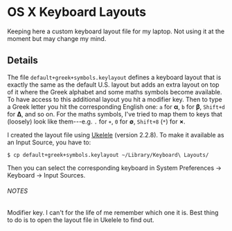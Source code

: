 OS X Keyboard Layouts
=====================

Keeping here a custom keyboard layout file for my laptop. Not using it at
the moment but may change my mind.

Details
-------
The file `default+greek+symbols.keylayout` defines a keyboard layout that
is exactly the same as the default U.S. layout but adds an extra layout on
top of it where the Greek alphabet and some maths symbols become available.
To have access to this additional layout you hit a modifier key. Then to type
a Greek letter you hit the corresponding English one: `a` for **α**, `b` for
**β**, `Shift+d` for **Δ**, and so on. For the maths symbols, I've tried to
map them to keys that (loosely) look like them---e.g. `.` for **◦**, `0` for
**∅**, `Shift+8` (`*`) for **×**.

I created the layout file using [Ukelele][ukelele] (version 2.2.8). To make
it available as an Input Source, you have to:

    $ cp default+greek+symbols.keylayout ~/Library/Keyboard\ Layouts/

Then you can select the corresponding keyboard in System Preferences →
Keyboard → Input Sources.

###### NOTES
Modifier key. I can't for the life of me remember which one it is. Best
thing to do is to open the layout file in Ukelele to find out.




[ukelele]: http://scripts.sil.org/ukelele
    "Ukelele Home"

